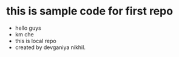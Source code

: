 # this is sample code for first repo

- hello guys
- km che
- this is local repo
- created by devganiya nikhil.
